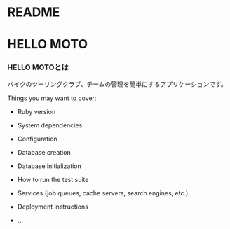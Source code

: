 # README

# HELLO MOTO
### HELLO MOTOとは

バイクのツーリングクラブ、チームの管理を簡単にするアプリケーションです。

Things you may want to cover:

* Ruby version

* System dependencies

* Configuration

* Database creation

* Database initialization

* How to run the test suite

* Services (job queues, cache servers, search engines, etc.)

* Deployment instructions

* ...
